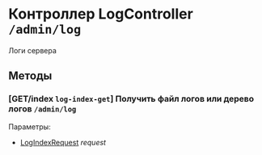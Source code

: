 # Контроллер LogController `/admin/log`

Логи сервера

## Методы

### [GET/index `log-index-get`] Получить файл логов или дерево логов `/admin/log`

Параметры: 

- [LogIndexRequest](../OBJECT.md#LogIndexRequest) *request*
